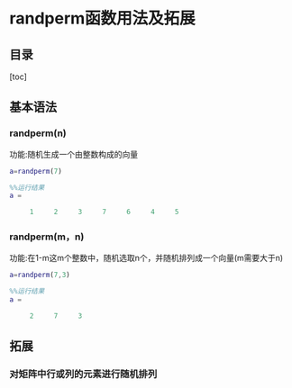 # randperm函数用法及拓展

## 目录

[toc]

## 基本语法

### randperm(n)

功能:随机生成一个由整数构成的向量

``` Matlab
a=randperm(7)

%%运行结果
a =

     1     2     3     7     6     4     5

```

### randperm(m，n)

功能:在1-m这m个整数中，随机选取n个，并随机排列成一个向量(m需要大于n)

``` Matlab
a=randperm(7,3)

%%运行结果
a =

     2     7     3

```

## 拓展

### 对矩阵中行或列的元素进行随机排列

